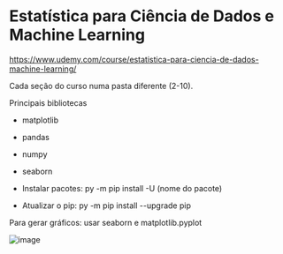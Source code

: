 # Estatística para Ciência de Dados e Machine Learning

https://www.udemy.com/course/estatistica-para-ciencia-de-dados-machine-learning/

Cada seção do curso numa pasta diferente (2-10).

Principais bibliotecas
- matplotlib
- pandas
- numpy
- seaborn

- Instalar pacotes:
py -m pip install -U (nome do pacote)

- Atualizar o pip:
py -m pip install --upgrade pip



Para gerar gráficos: usar seaborn e matplotlib.pyplot

![image](https://user-images.githubusercontent.com/25599308/218214270-ac3e6e24-f052-4150-857e-77a7b211a910.png)

